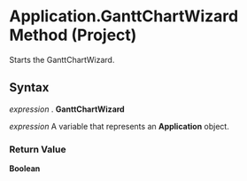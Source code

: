
# Application.GanttChartWizard Method (Project)

Starts the GanttChartWizard.


## Syntax

 _expression_ . **GanttChartWizard**

 _expression_ A variable that represents an **Application** object.


### Return Value

 **Boolean**

